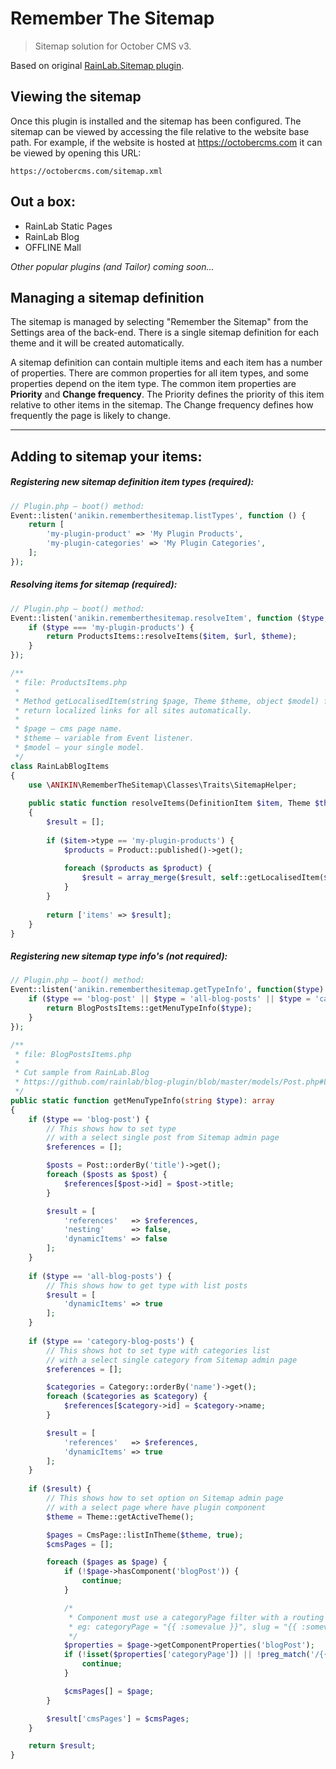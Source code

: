 # Remember The Sitemap

> Sitemap solution for October CMS v3.

Based on original [RainLab.Sitemap plugin](https://github.com/rainlab/sitemap-plugin).

## Viewing the sitemap

Once this plugin is installed and the sitemap has been configured. The sitemap can be viewed by accessing the file relative to the website base path. For example, if the website is hosted at https://octobercms.com it can be viewed by opening this URL:

```
https://octobercms.com/sitemap.xml
```

## Out a box:

* RainLab Static Pages
* RainLab Blog
* OFFLINE Mall

_Other popular plugins (and Tailor) coming soon..._

## Managing a sitemap definition

The sitemap is managed by selecting "Remember the Sitemap" from the Settings area of the back-end. There is a single sitemap definition for each theme and it will be created automatically.

A sitemap definition can contain multiple items and each item has a number of properties. There are common properties for all item types, and some properties depend on the item type. The common item properties are **Priority** and **Change frequency**. The Priority defines the priority of this item relative to other items in the sitemap. The Change frequency defines how frequently the page is likely to change.

---

## Adding to sitemap your items: 

##### Registering new sitemap definition item types (required):

```php
// Plugin.php — boot() method:
Event::listen('anikin.rememberthesitemap.listTypes', function () {
    return [
        'my-plugin-product' => 'My Plugin Products',
        'my-plugin-categories' => 'My Plugin Categories',
    ];
});
```

##### Resolving items for sitemap (required):
```php
// Plugin.php — boot() method:
Event::listen('anikin.rememberthesitemap.resolveItem', function ($type, $item, $url, $theme) {
    if ($type === 'my-plugin-products') {
        return ProductsItems::resolveItems($item, $url, $theme);
    }
});

/**
 * file: ProductsItems.php
 * 
 * Method getLocalisedItem(string $page, Theme $theme, object $model) from trait SitemapHelper 
 * return localized links for all sites automatically.
 * 
 * $page — cms page name.
 * $theme — variable from Event listener.
 * $model — your single model.
 */
class RainLabBlogItems
{
    use \ANIKIN\RememberTheSitemap\Classes\Traits\SitemapHelper;
    
    public static function resolveItems(DefinitionItem $item, Theme $theme): ?array
    {
        $result = [];
    
        if ($item->type == 'my-plugin-products') {
            $products = Product::published()->get();
    
            foreach ($products as $product) {
                $result = array_merge($result, self::getLocalisedItem($item->cmsPage, $theme, $product));
            }
        }
    
        return ['items' => $result];
    }
}
```

##### Registering new sitemap type info's (not required):
```php
// Plugin.php — boot() method:
Event::listen('anikin.rememberthesitemap.getTypeInfo', function($type) {
    if ($type == 'blog-post' || $type = 'all-blog-posts' || $type = 'category-blog-posts') {
        return BlogPostsItems::getMenuTypeInfo($type);
    }
});

/**
 * file: BlogPostsItems.php
 * 
 * Cut sample from RainLab.Blog
 * https://github.com/rainlab/blog-plugin/blob/master/models/Post.php#L506
 */
public static function getMenuTypeInfo(string $type): array
{
    if ($type == 'blog-post') {
        // This shows how to set type
        // with a select single post from Sitemap admin page
        $references = [];

        $posts = Post::orderBy('title')->get();
        foreach ($posts as $post) {
            $references[$post->id] = $post->title;
        }

        $result = [
            'references'   => $references,
            'nesting'      => false,
            'dynamicItems' => false
        ];
    }
    
    if ($type == 'all-blog-posts') {
        // This shows how to get type with list posts
        $result = [
            'dynamicItems' => true
        ];
    }
    
    if ($type == 'category-blog-posts') {
        // This shows hot to set type with categories list
        // with a select single category from Sitemap admin page
        $references = [];

        $categories = Category::orderBy('name')->get();
        foreach ($categories as $category) {
            $references[$category->id] = $category->name;
        }

        $result = [
            'references'   => $references,
            'dynamicItems' => true
        ];
    }
    
    if ($result) {
        // This shows how to set option on Sitemap admin page
        // with a select page where have plugin component
        $theme = Theme::getActiveTheme();

        $pages = CmsPage::listInTheme($theme, true);
        $cmsPages = [];

        foreach ($pages as $page) {
            if (!$page->hasComponent('blogPost')) {
                continue;
            }

            /*
             * Component must use a categoryPage filter with a routing parameter and post slug
             * eg: categoryPage = "{{ :somevalue }}", slug = "{{ :somevalue }}"
             */
            $properties = $page->getComponentProperties('blogPost');
            if (!isset($properties['categoryPage']) || !preg_match('/{{\s*:/', $properties['slug'])) {
                continue;
            }

            $cmsPages[] = $page;
        }

        $result['cmsPages'] = $cmsPages;
    }

    return $result;
}
```

